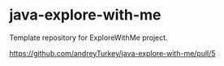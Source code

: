# java-explore-with-me

Template repository for ExploreWithMe project.

https://github.com/andreyTurkey/java-explore-with-me/pull/5
